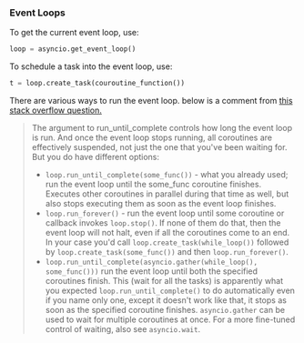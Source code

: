 ### Event Loops

To get the current event loop, use:
```python
loop = asyncio.get_event_loop()
```
To schedule a task into the event loop, use:
```python
t = loop.create_task(couroutine_function())
```
There are various ways to run the event loop. below is a comment from [this stack overflow question.](https://stackoverflow.com/questions/50592540/asyncio-create-task-to-run-forever)

>The argument to run_until_complete controls how long the event loop is run. And once the event loop stops running, all coroutines are effectively suspended, not just the one that you've been waiting for. But you do have different options:
>- `loop.run_until_complete(some_func())` - what you already used; run the event loop until the some_func coroutine finishes. Executes other coroutines in parallel during that time as well, but also stops executing them as soon as the event loop finishes.
>- `loop.run_forever()` - run the event loop until some coroutine or callback invokes `loop.stop()`. If none of them do that, then the event loop will not halt, even if all the coroutines come to an end. In your case you'd call `loop.create_task(while_loop())` followed by `loop.create_task(some_func())` and then `loop.run_forever()`.
>- `loop.run_until_complete(asyncio.gather(while_loop(), some_func()))` run the event loop until both the specified coroutines finish. This (wait for all the tasks) is apparently what you expected `loop.run_until_complete()` to do automatically even if you name only one, except it doesn't work like that, it stops as soon as the specified coroutine finishes. `asyncio.gather` can be used to wait for multiple coroutines at once. For a more fine-tuned control of waiting, also see `asyncio.wait`.